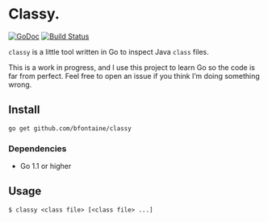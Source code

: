 # Classy.

[![GoDoc](https://godoc.org/github.com/bfontaine/classy?status.svg)](https://godoc.org/github.com/bfontaine/classy)
[![Build Status](https://travis-ci.org/bfontaine/classy.svg)](https://travis-ci.org/bfontaine/classy)

`classy` is a little tool written in Go to inspect Java `class` files.

This is a work in progress, and I use this project to learn Go so the code is
far from perfect. Feel free to open an issue if you think I’m doing something
wrong.

## Install

    go get github.com/bfontaine/classy

### Dependencies

* Go 1.1 or higher

## Usage

    $ classy <class file> [<class file> ...]
